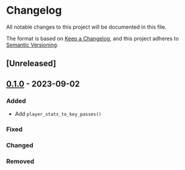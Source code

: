 # Changelog

All notable changes to this project will be documented in this file.

The format is based on [Keep a Changelog](https://keepachangelog.com/en/1.0.0/),
and this project adheres to [Semantic Versioning](https://semver.org/spec/v2.0.0.html).

## [Unreleased]

## [0.1.0] - 2023-09-02

### Added

- Add `player_stats_to_key_passes()`

### Fixed

### Changed

### Removed

[0.1.0]: https://github.com/niesfutbol/key_passes_and_contexted_xg/compare/init...v0.1.0